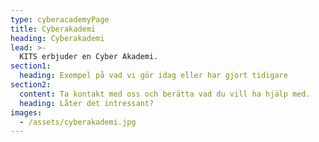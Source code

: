 ```yaml
---
type: cyberacademyPage
title: Cyberakademi
heading: Cyberakademi
lead: >-
  KITS erbjuder en Cyber Akademi.
section1:
  heading: Exempel på vad vi gör idag eller har gjort tidigare
section2:
  content: Ta kontakt med oss och berätta vad du vill ha hjälp med.
  heading: Låter det intressant?
images:
  - /assets/cyberakademi.jpg
---
```

